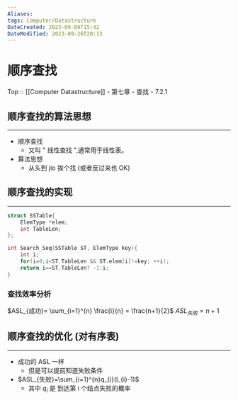 ```yaml
---
Aliases: 
tags: Computer/Datastructure 
DateCreated: 2023-09-09T15:42
DateModified: 2023-09-26T20:13
---
```

# 顺序查找

Top :: [[Computer Datastructure]] - 第七章 - 查找 - 7.2.1

## 顺序查找的算法思想
---
- 顺序查找
	- 又叫 " 线性查找 ",通常用于线性表。
- 算法思想
	- 从头到 jio 挨个找 (或者反过来也 OK)

## 顺序查找的实现
---

```cpp
struct SSTable{
	ElemType *elem;
	int TableLen;
};

int Search_Seq(SSTable ST, ElemType key){
	int i;
	for(i=0;i<ST.TableLen && ST.elem[i]!=key; ++i);
	return i==ST.TableLen? -1:i;
}
```

### 查找效率分析

$ASL_{成功}= \sum_{i=1}^{n} \frac{i}{n} = \frac{n+1}{2}$
$ASL_{失败} = n+1$

## 顺序查找的优化 (对有序表)
---
- 成功的 ASL 一样
	- 但是可以提前知道失败条件
- $ASL_{失败}=\sum_{i=1}^{n}q_{i}(l_{i}-1)$
	- 其中 $q_{i}$ 是 到达第 i 个结点失败的概率
